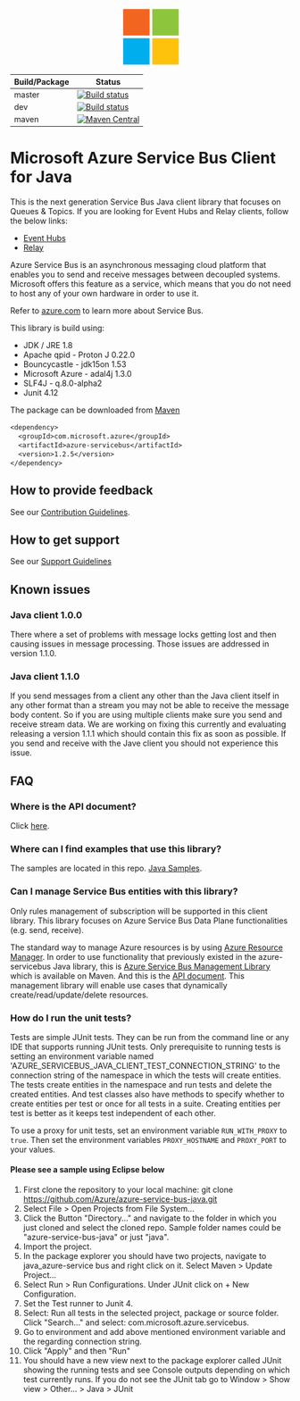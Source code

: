 <p align="center">
  <img src="service-bus.png" alt="Microsoft Azure Service Bus" width="100"/>
</p>

|Build/Package|Status|
|------|-------------|
|master|[![Build status](https://ci.appveyor.com/api/projects/status/vx6o2sckac0p4jti?svg=true)](https://ci.appveyor.com/project/vinaysurya/azure-service-bus-java/branch/master) |
|dev|[![Build status](https://ci.appveyor.com/api/projects/status/vx6o2sckac0p4jti/branch/dev?svg=true)](https://ci.appveyor.com/project/vinaysurya/azure-service-bus-java/branch/dev) |
|maven|[![Maven Central](https://maven-badges.herokuapp.com/maven-central/com.microsoft.azure/azure-servicebus/badge.svg)](https://maven-badges.herokuapp.com/maven-central/com.microsoft.azure/azure-servicebus)|

# Microsoft Azure Service Bus Client for Java

This is the next generation Service Bus Java client library that focuses on Queues & Topics. If you are looking for Event Hubs and Relay clients, follow the below links:
* [Event Hubs](https://github.com/azure/azure-event-hubs-dotnet)
* [Relay](https://github.com/azure/azure-relay-dotnet)

Azure Service Bus is an asynchronous messaging cloud platform that enables you to send and receive messages between decoupled systems. Microsoft offers this feature as a service, which means that you do not need to host any of your own hardware in order to use it.

Refer to [azure.com](https://azure.microsoft.com/services/service-bus/) to learn more about Service Bus.

This library is build using:
* JDK / JRE 1.8
* Apache qpid - Proton J 0.22.0
* Bouncycastle - jdk15on 1.53
* Microsoft Azure - adal4j 1.3.0
* SLF4J - q.8.0-alpha2
* Junit 4.12

The package can be downloaded from [Maven](http://search.maven.org/#search%7Cgav%7C1%7Cg%3A%22com.microsoft.azure%22%20AND%20a%3A%22azure-servicebus%22)

```
<dependency> 
  <groupId>com.microsoft.azure</groupId> 
  <artifactId>azure-servicebus</artifactId> 
  <version>1.2.5</version>
</dependency>
```

## How to provide feedback

See our [Contribution Guidelines](./.github/CONTRIBUTING.md).

## How to get support

See our [Support Guidelines](./.github/SUPPORT.md)

## Known issues

### Java client 1.0.0

There where a set of problems with message locks getting lost and then causing issues in message processing. Those issues are addressed in version 1.1.0.

### Java client 1.1.0

If you send messages from a client any other than the Java client itself in any other format than a stream you may not be able to receive the message body content. So if you are using multiple clients make sure you send and receive stream data. We are working on fixing this currently and evaluating releasing a version 1.1.1 which should contain this fix as soon as possible. If you send and receive with the Jave client you should not experience this issue.

## FAQ

### Where is the API document?
Click [here](https://docs.microsoft.com/en-us/java/api/overview/azure/servicebus/clientlibrary).

### Where can I find examples that use this library?

The samples are located in this repo. [Java Samples](https://github.com/Azure/azure-service-bus/tree/master/samples/Java).

### Can I manage Service Bus entities with this library?

Only rules management of subscription will be supported in this client library. This library focuses on Azure Service Bus Data Plane functionalities (e.g. send, receive).

The standard way to manage Azure resources is by using [Azure Resource Manager](https://docs.microsoft.com/en-us/azure/azure-resource-manager/resource-group-overview). In order to use functionality that previously existed in the azure-servicebus Java library, this is [Azure Service Bus Management Library](https://mvnrepository.com/artifact/com.microsoft.azure/azure-mgmt-servicebus) which is available on Maven. And this is the [API document](https://docs.microsoft.com/en-us/java/api/com.microsoft.azure.management.servicebus). This management library will enable use cases that dynamically create/read/update/delete resources.

### How do I run the unit tests? 

Tests are simple JUnit tests. They can be run from the command line or any IDE that supports running JUnit tests.
Only prerequisite to running tests is setting an environment variable named 'AZURE_SERVICEBUS_JAVA_CLIENT_TEST_CONNECTION_STRING' to the connection string
 of the namespace in which the tests will create entities. The tests create entities in the namespace and run tests and delete the created entities.
And test classes also have methods to specify whether to create entities per test or once for all tests in a suite. Creating entities per test is better
as it keeps test independent of each other.

To use a proxy for unit tests, set an environment variable `RUN_WITH_PROXY` to `true`. Then set the environment variables `PROXY_HOSTNAME` and `PROXY_PORT` to your values.

#### Please see a sample using Eclipse below

1. First clone the repository to your local machine: git clone https://github.com/Azure/azure-service-bus-java.git
2. Select File > Open Projects from File System...
3. Click the Button "Directory..." and navigate to the folder in which you just cloned and select the cloned repo. Sample folder names could be "azure-service-bus-java" or just "java".
4. Import the project.
5. In the package explorer you should have two projects, navigate to java_azure-service bus and right click on it. Select Maven > Update Project...
6. Select Run > Run Configurations. Under JUnit click on + New Configuration.
7. Set the Test runner to Junit 4.
8. Select: Run all tests in the selected project, package or source folder. Click "Search..." and select: com.microsoft.azure.servicebus.
8. Go to environment and add above mentioned environment variable and the regarding connection string.
9. Click "Apply" and then "Run"
10. You should have a new view next to the package explorer called JUnit showing the running tests and see Console outputs depending on which test currently runs. If you do not see the JUnit tab go to Window > Show view > Other... > Java > JUnit
